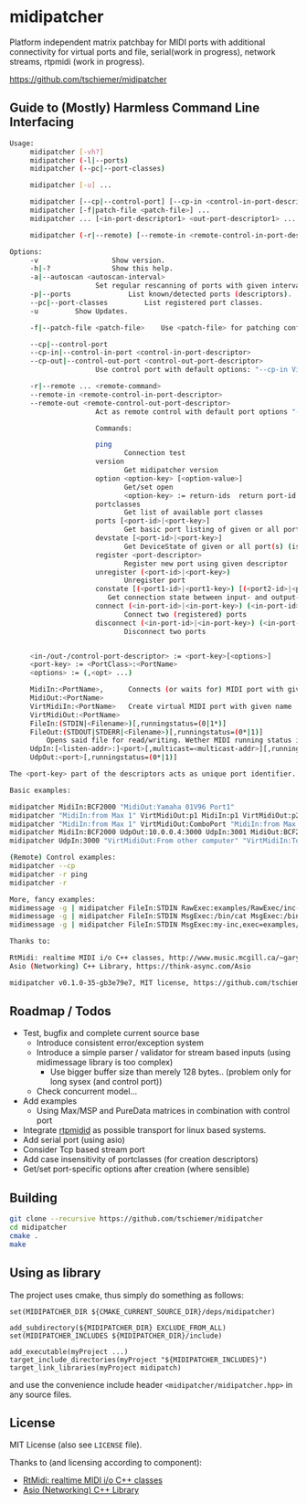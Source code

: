 # midipatcher
Platform independent matrix patchbay for MIDI ports with additional connectivity for virtual ports and file, serial(work in progress), network streams, rtpmidi (work in progress).

https://github.com/tschiemer/midipatcher

## Guide to (Mostly) Harmless Command Line Interfacing

```bash
Usage:
	 midipatcher [-vh?]
	 midipatcher (-l|--ports)
	 midipatcher (--pc|--port-classes)

	 midipatcher [-u] ...

	 midipatcher [--cp|--control-port] [--cp-in <control-in-port-descriptor>] [--cp-out <control-out-port-descriptor>] ...
	 midipatcher [-f|patch-file <patch-file>] ...
	 midipatcher ... [<in-port-descriptor1> <out-port-descriptor1> ... ]

	 midipatcher (-r|--remote) [--remote-in <remote-control-in-port-descriptor>] [--remote-out <remote-control-out-port-descriptor>] <remote-command...>

Options:
	 -v 				 Show version.
	 -h|-? 				 Show this help.
	 -a|--autoscan <autoscan-interval>
					 Set regular rescanning of ports with given interval in millisec (default 1000; 0 = off).
	 -p|--ports 			 List known/detected ports (descriptors).
	 --pc|--port-classes 		 List registered port classes.
	 -u			Show Updates.

	 -f|--patch-file <patch-file> 	 Use <patch-file> for patching configuration

	 --cp|--control-port
	 --cp-in|--control-in-port <control-in-port-descriptor>
	 --cp-out|--control-out-port <control-out-port-descriptor>
					 Use control port with default options: "--cp-in VirtMidiIn:MidiPatcher-Control --cp-out VirtMidiOut:MidiPatcher-Control".

	 -r|--remote ... <remote-command>
	 --remote-in <remote-control-in-port-descriptor>
	 --remote-out <remote-control-out-port-descriptor>
					 Act as remote control with default port options "--remote-in MidiOut:MidiPatcher-Control --remote-out MidiIn:MidiPatcher-Control".

					 Commands:

					 ping
					 		Connection test
					 version
					 		Get midipatcher version
					 option <option-key> [<option-value>]
					 		Get/set open
							<option-key> := return-ids 	return port-id instead of port-key
					 portclasses
					 		Get list of available port classes
					 ports [<port-id>|<port-key>]
					 		Get basic port listing of given or all port(s); response contains port-id and port-key
					 devstate [<port-id>|<port-key>]
					 		Get DeviceState of given or all port(s) (is device connected/enabled or not?)
					 register <port-descriptor>
					 		Register new port using given descriptor
					 unregister (<port-id>|<port-key>)
					 		Unregister port
					 constate [(<port1-id>|<port1-key>) [(<port2-id>|<port2-key>)]]
					    Get connection state between input- and output-port; either query specific connection, or list connections of specific/all input ports
					 connect (<in-port-id>|<in-port-key>) (<in-port-id>|<out-port-key>)
					 		Connect two (registered) ports
					 disconnect (<in-port-id>|<in-port-key>) (<in-port-id>|<out-port-key>)
					 		Disconnect two ports


	 <in-/out-/control-port-descriptor> := <port-key>[<options>]
	 <port-key> := <PortClass>:<PortName>
	 <options> := (,<opt> ...)

	 MidiIn:<PortName>, 	 Connects (or waits for) MIDI port with given name
	 MidiOut:<PortName>
	 VirtMidiIn:<PortName> 	 Create virtual MIDI port with given name
	 VirtMidiOut:<PortName>
	 FileIn:(STDIN|<Filename>)[,runningstatus=(0|1*)]
	 FileOut:(STDOUT|STDERR|<Filename>)[,runningstatus=(0*|1)]
		 Opens said file for read/writing. Wether MIDI running status is enabled can be set (* = default)
	 UdpIn:[<listen-addr>:]<port>[,multicast=<multicast-addr>][,runningstatus=(0|1*)]
	 UdpOut:<port>[,runningstatus=(0*|1)]

The <port-key> part of the descriptors acts as unique port identifier.

Basic examples:

midipatcher MidiIn:BCF2000 "MidiOut:Yamaha 01V96 Port1"
midipatcher "MidiIn:from Max 1" VirtMidiOut:p1 MidiIn:p1 VirtMidiOut:p2 MidiIn:p2 "MidiOut:to Max 1"
midipatcher "MidiIn:from Max 1" VirtMidiOut:ComboPort "MidiIn:from Max 2" VirtMidiOut:ComboPort
midipatcher MidiIn:BCF2000 UdpOut:10.0.0.4:3000 UdpIn:3001 MidiOut:BCF2000
midipatcher UdpIn:3000 "VirtMidiOut:From other computer" "VirtMidiIn:To other computer" UdpOut:10.0.0.2:3001

(Remote) Control examples:
midipatcher --cp
midipatcher -r ping
midipatcher -r

More, fancy examples:
midimessage -g | midipatcher FileIn:STDIN RawExec:examples/RawExec/inc-channel RawExec:examples/RawExec/inc-channel FileOut:STDOUT | midimessage -p
midimessage -g | midipatcher FileIn:STDIN MsgExec:/bin/cat MsgExec:/bin/cat FileOut:STDOUT | midimessage -p
midimessage -g | midipatcher FileIn:STDIN MsgExec:my-inc,exec=examples/MsgExec/inc-cc-channel.sh MsgExec:my-inc FileOut:STDOUT | midimessage -p

Thanks to:

RtMidi: realtime MIDI i/o C++ classes, http://www.music.mcgill.ca/~gary/rtmidi
Asio (Networking) C++ Library, https://think-async.com/Asio

midipatcher v0.1.0-35-gb3e79e7, MIT license, https://github.com/tschiemer/midipatcher
```

## Roadmap / Todos

- Test, bugfix and complete current source base
	- Introduce consistent error/exception system
	- Introduce a simple parser / validator for stream based inputs (using midimessage library is too complex)
		- Use bigger buffer size than merely 128 bytes.. (problem only for long sysex (and control port))
	- Check concurrent model...
- Add examples
	- Using Max/MSP and PureData matrices in combination with control port
- Integrate [rtpmidid](https://github.com/davidmoreno/rtpmidid) as possible transport for linux based systems.
- Add serial port (using asio)
- Consider Tcp based stream port
- Add case insensitivity of portclasses (for creation descriptors)
- Get/set port-specific options after creation (where sensible)


## Building

```bash
git clone --recursive https://github.com/tschiemer/midipatcher
cd midipatcher
cmake .
make

```

## Using as library

The project uses cmake, thus simply do something as follows:

```
set(MIDIPATCHER_DIR ${CMAKE_CURRENT_SOURCE_DIR}/deps/midipatcher)

add_subdirectory(${MIDIPATCHER_DIR} EXCLUDE_FROM_ALL)
set(MIDIPATCHER_INCLUDES ${MIDIPATCHER_DIR}/include)

add_executable(myProject ...)
target_include_directories(myProject "${MIDIPATCHER_INCLUDES}")
target_link_libraries(myProject midipatch)
```

and use the convenience include header `<midipatcher/midipatcher.hpp>` in any source files.

## License

MIT License (also see `LICENSE` file).

Thanks to (and licensing according to component):

- [RtMidi: realtime MIDI i/o C++ classes](http://www.music.mcgill.ca/~gary/rtmidi)
- [Asio (Networking) C++ Library](https://think-async.com/Asio)
